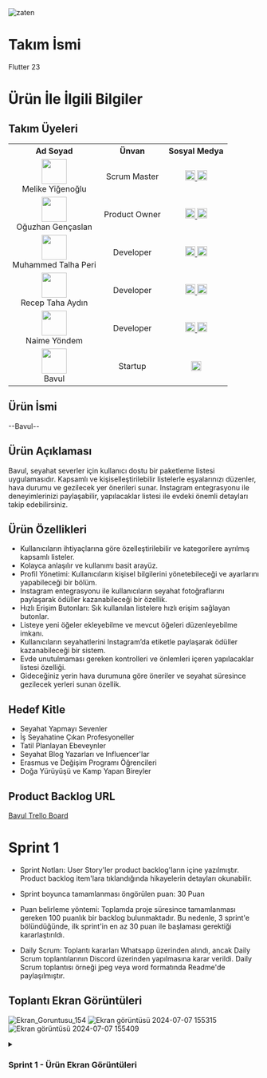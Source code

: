 <img src="https://github.com/receptahaydin/bootcamp-grup-23/assets/115106072/41f05ca4-8877-4270-9d49-7077eab71329" alt="zaten" style="max-width: 80%;">

# Takım İsmi
Flutter 23

# Ürün İle İlgili Bilgiler

<!DOCTYPE html>
<html lang="en">
<head>
    <meta charset="UTF-8">
    <meta name="viewport" content="width=device-width, initial-scale=1.0">
   
</head>
<body>

<h2>Takım Üyeleri</h2>

<table>
  <tr>
    <th>Ad Soyad</th>
    <th>Ünvan</th>
    <th>Sosyal Medya</th>
  </tr>
  <tr>
    <td align="center"><img src="https://media.licdn.com/dms/image/D4D03AQHZNwGJOLKBrw/profile-displayphoto-shrink_200_200/0/1712146944360?e=1726099200&v=beta&t=vwZ6rLzcSZioqSJlI8cWA1nZvGUDCcoyjM7odAseN-c" width="50"/><br>Melike Yiğenoğlu</td>
    <td align="center">Scrum Master</td>
    <td align="center">
      <a href="https://github.com/melekom">
        <img src="https://github.githubassets.com/images/modules/logos_page/GitHub-Mark.png" width="20"/>
      </a> 
      <a href="https://linkedin.com/in/melikeyigenoglux">
        <img src="https://upload.wikimedia.org/wikipedia/commons/c/ca/LinkedIn_logo_initials.png" width="20"/>
      </a>
    </td>
  </tr>
  <tr>
    <td align="center"><img src="https://media.licdn.com/dms/image/D4D03AQE2L5nXfeBWxw/profile-displayphoto-shrink_200_200/0/1698991099785?e=1726099200&v=beta&t=IqvruaIKBkgByj6v34CuNMtgoMBBURQnx6KZd09zYIg" width="50"/><br>Oğuzhan Gençaslan</td>
    <td align="center">Product Owner</td>
    <td align="center">
      <a href="https://github.com/oguzhangencaslan">
        <img src="https://github.githubassets.com/images/modules/logos_page/GitHub-Mark.png" width="20"/>
      </a> 
      <a href="https://linkedin.com/in/oguzhangencaslan">
        <img src="https://upload.wikimedia.org/wikipedia/commons/c/ca/LinkedIn_logo_initials.png" width="20"/>
      </a>
    </td>
  </tr>
  <tr>
    <td align="center"><img src="https://media.licdn.com/dms/image/D4D03AQHaFnGXzHT9GQ/profile-displayphoto-shrink_200_200/0/1709732130539?e=1726099200&v=beta&t=duxxk0xlKL8xemPsaTOqu1yOehh2Uafg8YtfT8bjAy0" width="50"/><br>Muhammed Talha Peri</td>
    <td align="center">Developer</td>
    <td align="center">
      <a href="https://github.com/talhaperi1903">
        <img src="https://github.githubassets.com/images/modules/logos_page/GitHub-Mark.png" width="20"/>
      </a> 
      <a href="https://www.linkedin.com/in/muhammed-talha-peri">
        <img src="https://upload.wikimedia.org/wikipedia/commons/c/ca/LinkedIn_logo_initials.png" width="20"/>
      </a>
    </td>
  </tr>
  <tr>
    <td align="center"><img src="https://media.licdn.com/dms/image/D4D03AQE5FIkLdrtpLQ/profile-displayphoto-shrink_200_200/0/1699274020569?e=1726099200&v=beta&t=n5PXzqHotaLn_LW3adapPOGnUq69nMZe4m15anwYX4c" width="50"/><br>Recep Taha Aydın</td>
    <td align="center">Developer</td>
    <td align="center">
      <a href="https://github.com/receptahaydin">
        <img src="https://github.githubassets.com/images/modules/logos_page/GitHub-Mark.png" width="20"/>
      </a> 
      <a href="https://linkedin.com/in/receptahaaydin">
        <img src="https://upload.wikimedia.org/wikipedia/commons/c/ca/LinkedIn_logo_initials.png" width="20"/>
      </a>
    </td>
  </tr>
  <tr>
    <td align="center"><img src="https://avatars.githubusercontent.com/u/6?v=4" width="50"/><br>Naime Yöndem</td>
    <td align="center">Developer</td>
    <td align="center">
      <a href="https://github.com/naimeyondem">
        <img src="https://github.githubassets.com/images/modules/logos_page/GitHub-Mark.png" width="20"/>
      </a> 
      <a href="https://linkedin.com/in/naimeyondem">
        <img src="https://upload.wikimedia.org/wikipedia/commons/c/ca/LinkedIn_logo_initials.png" width="20"/>
      </a>
    </td>
  </tr>
  <tr>
    <td align="center"><img src="https://github.com/receptahaydin/bootcamp-grup-23/assets/49415597/a9eb8802-083b-49ff-b858-67a2a0dc8b14" width="50"/><br>Bavul</td>
    <td align="center">Startup</td>
    <td align="center">
      <a href="https://github.com/receptahaydin/bootcamp-grup-23">
        <img src="https://github.githubassets.com/images/modules/logos_page/GitHub-Mark.png" width="20"/>
      </a>
    </td>
  </tr>
</table>

</body>
</html>




## Ürün İsmi
--Bavul--

## Ürün Açıklaması
Bavul, seyahat severler için kullanıcı dostu bir paketleme listesi uygulamasıdır. Kapsamlı ve kişiselleştirilebilir listelerle eşyalarınızı düzenler, hava durumu ve gezilecek yer önerileri sunar. Instagram entegrasyonu ile deneyimlerinizi paylaşabilir, yapılacaklar listesi ile evdeki önemli detayları takip edebilirsiniz.

## Ürün Özellikleri
- Kullanıcıların ihtiyaçlarına göre özelleştirilebilir ve kategorilere ayrılmış kapsamlı listeler.
- Kolayca anlaşılır ve kullanımı basit arayüz.
- Profil Yönetimi: Kullanıcıların kişisel bilgilerini yönetebileceği ve ayarlarını yapabileceği bir bölüm.
- Instagram entegrasyonu ile kullanıcıların seyahat fotoğraflarını paylaşarak ödüller kazanabileceği bir özellik.
- Hızlı Erişim Butonları: Sık kullanılan listelere hızlı erişim sağlayan butonlar.
- Listeye yeni öğeler ekleyebilme ve mevcut öğeleri düzenleyebilme imkanı.
- Kullanıcıların seyahatlerini Instagram’da etiketle paylaşarak ödüller kazanabileceği bir sistem.
- Evde unutulmaması gereken kontrolleri ve önlemleri içeren yapılacaklar listesi özelliği.
- Gideceğiniz yerin hava durumuna göre öneriler ve seyahat süresince gezilecek yerleri sunan özellik.

## Hedef Kitle
- Seyahat Yapmayı Sevenler
- İş Seyahatine Çıkan Profesyoneller
- Tatil Planlayan Ebeveynler
- Seyahat Blog Yazarları ve Influencer'lar
- Erasmus ve Değişim Programı Öğrencileri
- Doğa Yürüyüşü ve Kamp Yapan Bireyler

## Product Backlog URL
[Bavul Trello Board](https://trello.com/invite/b/vB6Uyr6D/ATTI6561550ffa27ebcd4c1f4cde5efea2cb2A922FB1/oua-23)

# Sprint 1

- Sprint Notları: User Story'ler product backlog'ların içine yazılmıştır. Product backlog item'lara tıklandığında hikayelerin detayları okunabilir.

- Sprint boyunca tamamlanması öngörülen puan: 30 Puan

- Puan belirleme yöntemi: Toplamda proje süresince tamamlanması gereken 100 puanlık bir backlog bulunmaktadır. Bu nedenle, 3 sprint'e bölündüğünde, ilk sprint'in en az 30 puan ile başlaması gerektiği kararlaştırıldı.

- Daily Scrum: Toplantı kararları Whatsapp üzerinden alındı, ancak Daily Scrum toplantılarının Discord üzerinden yapılmasına karar verildi. Daily Scrum toplantısı örneği jpeg veya word formatında Readme'de paylaşılmıştır.

## Toplantı Ekran Görüntüleri

![Ekran_Goruntusu_154](https://github.com/receptahaydin/bootcamp-grup-23/assets/115106072/210dbf3e-8e06-42c3-b065-b8d2cadf6cd3)
![Ekran görüntüsü 2024-07-07 155315](https://github.com/receptahaydin/bootcamp-grup-23/assets/115106072/633dc783-b9e4-43de-a4e1-7421181ad0e5)
![Ekran görüntüsü 2024-07-07 155409](https://github.com/receptahaydin/bootcamp-grup-23/assets/115106072/fa932986-3b0d-49b2-9d44-7f8785bfdc71)

<details>
    <summary><h3>Sprint 1 - Ürün Ekran Görüntüleri</h3></summary>
  <table style="width: 100%;">
    <tr>
      <td colspan="4" style="text-align: center;"><h2>Intro ve Giriş Ekranı</h2></td>
    </tr>
    <tr>
      <td style="width: 25%;"><img src="https://github.com/receptahaydin/bootcamp-grup-23/assets/115106072/5f46312f-1fc9-466a-a426-de528df94e60" style="max-width: 100%; height: auto;"></td>
      <td style="width: 25%;"><img src="https://github.com/receptahaydin/bootcamp-grup-23/assets/115106072/63547928-be01-42a8-8468-3181436709fb" style="max-width: 100%; height: auto;"></td>
    </tr>
    <tr>
      <td colspan="4" style="text-align: center;"><h2>Yeni Gezi Oluşturma</h2></td>
    </tr>
    <tr>
      <td style="width: 25%;"><img src="https://github.com/receptahaydin/bootcamp-grup-23/assets/115106072/0c421aeb-a20f-42b9-a21a-d83af0f358f3" style="max-width: 100%; height: auto;"></td>
      <td style="width: 25%;"><img src="https://github.com/receptahaydin/bootcamp-grup-23/assets/115106072/86358230-966f-4709-bbdc-8c7614c2b6a8" style="max-width: 100%; height: auto;"></td>
    </tr>
    <tr>
      <td colspan="4" style="text-align: center;"><h2>Yapay Zeka Çıktıları</h2></td>
    </tr>
    <tr>
      <td style="width: 25%;"><img src="https://github.com/receptahaydin/bootcamp-grup-23/assets/115106072/3226a9db-1568-4ebc-bb1e-d1fb96959afe" style="max-width: 100%; height: auto;"></td>
      <td style="width: 25%;"><img src="https://github.com/receptahaydin/bootcamp-grup-23/assets/115106072/77157c3d-9cb8-45dc-9af5-e34d31779928" style="max-width: 100%; height: auto;"></td>
      <td style="width: 25%;"><img src="https://github.com/receptahaydin/bootcamp-grup-23/assets/115106072/e6397e76-8a33-4565-9ae7-f12fe5fbdb4b" style="max-width: 100%; height: auto;"></td>
      <td style="width: 25%;"><img src="https://github.com/receptahaydin/bootcamp-grup-23/assets/115106072/514cd3f1-005e-4c31-85b5-630098a70941" style="max-width: 100%; height: auto;"></td>
    </tr>
    <tr>
      <td colspan="4" style="text-align: center;"><h2>Oluşturulan Geziler</h2></td>
    </tr>
    <tr>
      <td style="width: 25%;"><img src="https://github.com/receptahaydin/bootcamp-grup-23/assets/115106072/7eb85374-a710-4723-9db8-2ef3f41b0775" style="max-width: 100%; height: auto;"></td>
      <td style="width: 25%;"><img src="https://github.com/receptahaydin/bootcamp-grup-23/assets/115106072/485e575d-0fcf-41d5-95fa-bc4c5595ed5a" style="max-width: 100%; height: auto;"></td>
    </tr>
  </table>
  </details>
